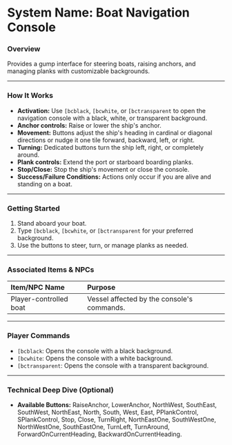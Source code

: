# System Name: Boat Navigation Console

### Overview
Provides a gump interface for steering boats, raising anchors, and managing planks with customizable backgrounds.

---

### How It Works
* **Activation:** Use `[bcblack`, `[bcwhite`, or `[bctransparent` to open the navigation console with a black, white, or transparent background.
* **Anchor controls:** Raise or lower the ship's anchor.
* **Movement:** Buttons adjust the ship's heading in cardinal or diagonal directions or nudge it one tile forward, backward, left, or right.
* **Turning:** Dedicated buttons turn the ship left, right, or completely around.
* **Plank controls:** Extend the port or starboard boarding planks.
* **Stop/Close:** Stop the ship's movement or close the console.
* **Success/Failure Conditions:** Actions only occur if you are alive and standing on a boat.

---

### Getting Started
1. Stand aboard your boat.
2. Type `[bcblack`, `[bcwhite`, or `[bctransparent` for your preferred background.
3. Use the buttons to steer, turn, or manage planks as needed.

---

### Associated Items & NPCs
| Item/NPC Name | Purpose |
| :--- | :--- |
| Player-controlled boat | Vessel affected by the console's commands. |

---

### Player Commands
* `[bcblack`: Opens the console with a black background.
* `[bcwhite`: Opens the console with a white background.
* `[bctransparent`: Opens the console with a transparent background.

---

### Technical Deep Dive (Optional)
* **Available Buttons:** RaiseAnchor, LowerAnchor, NorthWest, SouthEast, SouthWest, NorthEast, North, South, West, East, PPlankControl, SPlankControl, Stop, Close, TurnRight, NorthEastOne, SouthWestOne, NorthWestOne, SouthEastOne, TurnLeft, TurnAround, ForwardOnCurrentHeading, BackwardOnCurrentHeading.